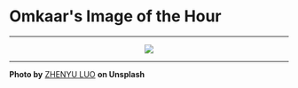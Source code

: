 # Omkaar's Image of the Hour

---

<div align="center">

<a href="https://unsplash.com/photos/nighttime-skyline-illuminated-over-the-water-Mw4enjbCcFA">
  <img src="https://images.unsplash.com/photo-1748630312862-fbbd301ed17f?crop=entropy&cs=tinysrgb&fit=max&fm=jpg&ixid=M3w3NjA2Nzh8MHwxfHJhbmRvbXx8fHx8fHx8fDE3NDk0MjAwMDB8&ixlib=rb-4.1.0&q=80&w=1080" style="max-width:100%; height:auto;">
</a>



</div>

---

**Photo by** [ZHENYU LUO](https://unsplash.com/@mrnuclear) **on Unsplash**
